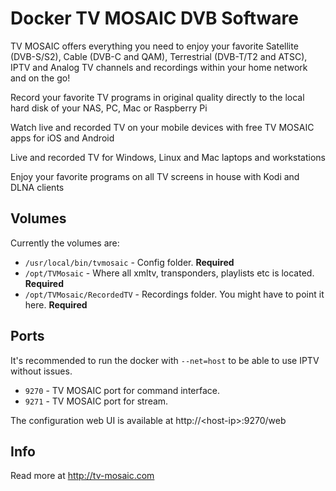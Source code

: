 # Docker TV MOSAIC DVB Software

TV MOSAIC offers everything you need to enjoy your favorite Satellite (DVB-S/S2), Cable (DVB-C and QAM), Terrestrial (DVB-T/T2 and ATSC), IPTV and Analog TV channels and recordings within your home network and on the go!

Record your favorite TV programs in original quality directly to the local hard disk of your NAS, PC, Mac or Raspberry Pi

Watch live and recorded TV on your mobile devices with free TV MOSAIC apps for iOS and Android

Live and recorded TV for Windows, Linux and Mac laptops and workstations

Enjoy your favorite programs on all TV screens in house with Kodi and DLNA clients

## Volumes

Currently the volumes are:

* `/usr/local/bin/tvmosaic` - Config folder. **Required**
* `/opt/TVMosaic` - Where all xmltv, transponders, playlists etc is located. **Required**
* `/opt/TVMosaic/RecordedTV` - Recordings folder. You might have to point it here. **Required**

## Ports

It's recommended to run the docker with `--net=host` to be able to use IPTV without issues.

* `9270` - TV MOSAIC port for command interface.
* `9271` - TV MOSAIC port for stream.

The configuration web UI is available at http://\<host-ip\>:9270/web


## Info

Read more at http://tv-mosaic.com
